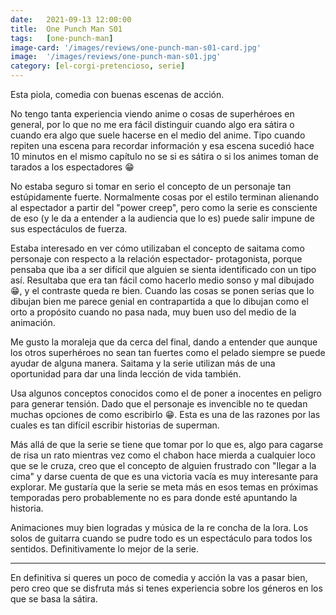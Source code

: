 ```yaml
---
date:   2021-09-13 12:00:00
title:  One Punch Man S01
tags:   [one-punch-man]
image-card: '/images/reviews/one-punch-man-s01-card.jpg'
image:  '/images/reviews/one-punch-man-s01.jpg'
category: [el-corgi-pretencioso, serie]
---
```

Esta piola, comedia con buenas escenas de acción.
 
No tengo tanta experiencia viendo anime o cosas de superhéroes en general, por lo que no me era fácil distinguir cuando algo era sátira o cuando era algo que suele hacerse en el medio del anime. Tipo cuando repiten una escena para recordar información y esa escena sucedió hace 10 minutos en el mismo capítulo no se si es sátira o si los animes toman de tarados a los espectadores :grin:
 
No estaba seguro si tomar en serio el concepto de un personaje tan estúpidamente fuerte. Normalmente cosas por el estilo terminan alienando al espectador a partir del "power creep", pero como la serie es consciente de eso (y le da a entender a la audiencia que lo es) puede salir impune de sus espectáculos de fuerza.
 
Estaba interesado en ver cómo utilizaban el concepto de saitama como personaje con respecto a la relación espectador- protagonista, porque pensaba que iba a ser difícil que alguien se sienta identificado con un tipo así. Resultaba que era tan fácil como hacerlo medio sonso y mal dibujado :grin:, y el contraste queda re bien. Cuando las cosas se ponen serias que lo dibujan bien me parece genial en contrapartida a que lo dibujan como el orto a propósito cuando no pasa nada, muy buen uso del medio de la animación.
 
Me gusto la moraleja que da cerca del final, dando a entender que aunque los otros superhéroes no sean tan fuertes como el pelado siempre se puede ayudar de alguna manera. Saitama y la serie utilizan más de una oportunidad para dar una linda lección de vida también.
 
Usa algunos conceptos conocidos como el de poner a inocentes en peligro para generar tensión. Dado que el personaje es invencible no te quedan muchas opciones de como escribirlo :grin:. Esta es una de las razones por las cuales es tan difícil escribir historias de superman.
 
Más allá de que la serie se tiene que tomar por lo que es, algo para cagarse de risa un rato mientras vez como el chabon hace mierda a cualquier loco que se le cruza, creo que el concepto de alguien frustrado con "llegar a la cima" y darse cuenta de que es una victoria vacía es muy interesante para explorar. Me gustaría que la serie se meta más en esos temas en próximas temporadas pero probablemente no es para donde esté apuntando la historia.
 
Animaciones muy bien logradas y música de la re concha de la lora. Los solos de guitarra cuando se pudre todo es un espectáculo para todos los sentidos. Definitivamente lo mejor de la serie.
 
<hr>
 
En definitiva si queres un poco de comedia y acción la vas a pasar bien, pero creo que se disfruta más si tenes experiencia sobre los géneros en los que se basa la sátira.
